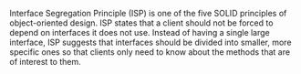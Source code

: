 Interface Segregation Principle (ISP) is one of the five SOLID principles of object-oriented design. 
ISP states that a client should not be forced to depend on interfaces it does not use. 
Instead of having a single large interface, ISP suggests that interfaces should be divided into smaller, more specific ones so that clients only need to know about the methods that are of interest to them.
